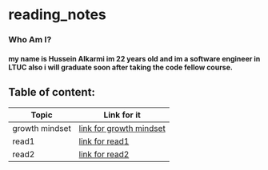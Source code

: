 # reading_notes

### Who Am I?
#### my name is Hussein Alkarmi im 22 years old and im a software engineer in LTUC also i will graduate soon after taking the code fellow course.

## Table of content:

 |Topic | Link for it|
 |------------ | -------------|
 |growth mindset | [link for growth mindset](https://husseinalkarmi.github.io/reading_notes/growthmindset)|
 |read1 | [link for read1](https://husseinalkarmi.github.io/reading_notes/read1)|
 |read2 | [link for read2](https://husseinalkarmi.github.io/reading_notes/read2)|


